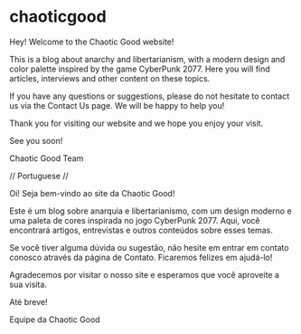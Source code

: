 # chaoticgood

Hey! Welcome to the Chaotic Good website!

This is a blog about anarchy and libertarianism, with a modern design and color palette inspired by the game CyberPunk 2077. Here you will find articles, interviews and other content on these topics.

If you have any questions or suggestions, please do not hesitate to contact us via the Contact Us page. We will be happy to help you!

Thank you for visiting our website and we hope you enjoy your visit.

See you soon!

Chaotic Good Team


<!------------------------------------------------> 
<p>// Portuguese //</p>


Oi! Seja bem-vindo ao site da Chaotic Good!

Este é um blog sobre anarquia e libertarianismo, com um design moderno e uma paleta de cores inspirada no jogo CyberPunk 2077. Aqui, você encontrará artigos, entrevistas e outros conteúdos sobre esses temas.

Se você tiver alguma dúvida ou sugestão, não hesite em entrar em contato conosco através da página de Contato. Ficaremos felizes em ajudá-lo!

Agradecemos por visitar o nosso site e esperamos que você aproveite a sua visita.

Até breve!

Equipe da Chaotic Good
